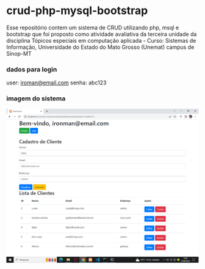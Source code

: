 # crud-php-mysql-bootstrap
Esse repositório contem um sistema de CRUD utilizando php, msql e bootstrap que foi proposto como atividade avaliativa da terceira unidade da disciplina Tópicos especiais em computação aplicada - Curso: Sistemas de Informação, Universidade do Estado do Mato Grosso (Unemat) campus de Sinop-MT 
### dados para login
user: iroman@email.com  senha: abc123
### imagem do sistema
![](./dashboard.png)

